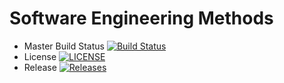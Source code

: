 # Software Engineering Methods

- Master Build Status [![Build Status](https://travis-ci.org/GregorKelly/sem.svg?branch=master)](https://travis-ci.org/GregorKelly/sem)
- License [![LICENSE](https://img.shields.io/github/license/GregorKelly/sem.svg?style=flat-square)](https://github.com/GregorKelly/sem/blob/master/LICENSE)
- Release [![Releases](https://img.shields.io/github/release/GregorKelly/sem/all.svg?style=flat-square)](https://github.com/GregorKelly/sem/releases)

